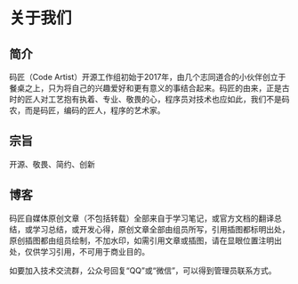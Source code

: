 # 关于我们

## 简介
码匠（Code Artist）开源工作组初始于2017年，由几个志同道合的小伙伴创立于餐桌之上，只为将自己的兴趣爱好和更有意义的事结合起来。码匠的由来，正是古时的匠人对工艺抱有执着、专业、敬畏的心，程序员对技术也应如此，我们不是码农，而是码匠，编码的匠人，程序的艺术家。

## 宗旨
开源、敬畏、简约、创新

## 博客
码匠自媒体原创文章（不包括转载）全部来自于学习笔记，或官方文档的翻译总结，或学习总结，或开发心得，原创文章全部由组员所写，引用插图都标明出处，原创插图都由组员绘制，不加水印，如需引用文章或插图，请在显眼位置注明出处，仅供学习引用，不可用于商业目的。

如要加入技术交流群，公众号回复“QQ”或“微信”，可以得到管理员联系方式。

<WeChat />
